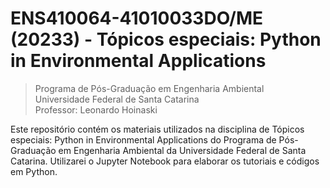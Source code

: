 
# ENS410064-41010033DO/ME (20233) - Tópicos especiais: Python in Environmental Applications

>  Programa de Pós-Graduação em Engenharia Ambiental  
>  Universidade Federal de Santa Catarina  
>  Professor: Leonardo Hoinaski  

Este repositório contém os materiais utilizados na disciplina de Tópicos especiais: Python in Environmental Applications do Programa de Pós-Graduação em Engenharia Ambiental da Universidade Federal de Santa Catarina. Utilizarei o Jupyter Notebook para elaborar os tutoriais e códigos em Python. 



